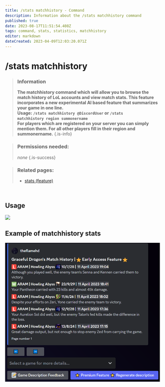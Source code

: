 ```yaml
---
title: /stats matchhistory - Command
description: Information about the /stats matchhistory command
published: true
date: 2023-08-17T11:51:54.408Z
tags: command, stats, statistics, matchhistory
editor: markdown
dateCreated: 2023-04-09T12:03:20.071Z
---
```


# /stats matchhistory

>### Information
>**The matchhistory command which will allow you to browse the match history of LoL accounts and view match stats. This feature incorporates a new experimental AI based feature that summarizes your game in one line.** <br>
>**Usage: `/stats matchhistory @DiscordUser` or `/stats matchhistory region summonername`** <br>
**For players which are registered on your server you can simply mention them. For all other players fill in their region and summonername.**
>{.is-info}

>### Permissions needed:
> *none*
>{.is-success}

>### Related pages:
>-   [stats (feature)](https://wiki.zoe-discord-bot.ch/en/commands/stats)

<br>

## Usage

![](/new_stats_matchhistory.gif)
<br>

## Example of matchhistory stats

![](/new_stats_matchhistory_standard_cropped.png)